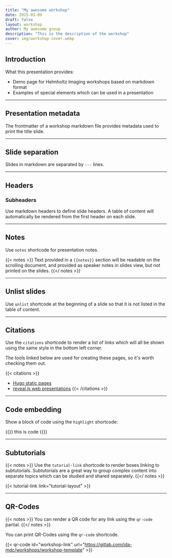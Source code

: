 ```yaml
---
title: "My awesome workshop"
date: 2025-03-09
draft: false
layout: workshop
author: My awesome group
description: "This is the description of the workshop"
cover: img/workshop-cover.webp
---
```


## Introduction

What this presentation provides:

- Demo page for Helmholtz Imaging workshops based on markdown format
- Examples of special elements which can be used in a presentation

---

## Presentation metadata

The frontmatter of a workshop markdown file provides metadata used to print the title slide.

---

## Slide separation

Slides in markdown are separated by `---` lines.

---

## Headers
### Subheaders 

Use markdown headers to define slide headers. A table of content will automatically be rendered from the first header on each slide. 

---

## Notes

Use `notes` shortcode for presentation notes.

{{< notes >}}
Text provided in a `{{notes}}` section will be readable on the scrolling document, and provided as speaker notes in 
slides view, but not printed on the slides.
{{</ notes >}}

---

## Unlist slides

Use `unlist` shortcode at the beginning of a slide so that it is not listed in the table of content.

---

## Citations

Use the `citations` shortcode to render a list of links which will all be shown using the same style in the bottom left corner.

The tools linked below are used for creating these pages, so it's worth checking them out.

{{< citations >}}
- [Hugo static pages](https://gohugo.io/)
- [reveal.js web presentations](https://github.com/hakimel/reveal.js/)
{{< /citations >}}

---

## Code embedding

Show a block of code using the `highlight` shortcode:

{{<highlight python >}}
this is code
{{</highlight>}}

---

## Subtutorials

{{< notes >}}
Use the `tutorial-link` shortcode to render boxes linking to subtutorials. Subtutorials are a great way to group complex content into separate topics which can be studied and shared separately.
{{</ notes >}}


{{< tutorial-link link="tutorial-layout" >}}

---

## QR-Codes

{{< notes >}}
You can render a QR code for any link using the `qr-code` partial.
{{</ notes >}}


You can print QR-Codes using the `qr-code` shortcode.

{{< qr-code id="workshop-link" url="https://gitlab.com/ida-mdc/workshops/workshop-template" >}}
